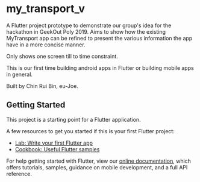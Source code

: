 # my_transport_v

A Flutter project prototype to demonstrate our group's idea for the hackathon in GeekOut Poly 2019.
Aims to show how the existing MyTransport app can be refined to present the various information
the app have in a more concise manner.

Only shows one screen till to time constraint.

This is our first time building android apps in Flutter or building mobile apps in general.

Built by Chin Rui Bin, eu-Joe.

## Getting Started

This project is a starting point for a Flutter application.

A few resources to get you started if this is your first Flutter project:

- [Lab: Write your first Flutter app](https://flutter.dev/docs/get-started/codelab)
- [Cookbook: Useful Flutter samples](https://flutter.dev/docs/cookbook)

For help getting started with Flutter, view our
[online documentation](https://flutter.dev/docs), which offers tutorials,
samples, guidance on mobile development, and a full API reference.
